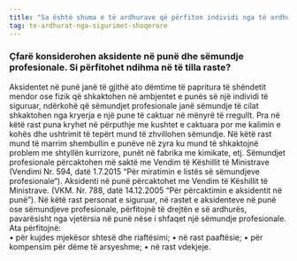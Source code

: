 ```yaml
---
title: "Sa është shuma e të ardhurave që përfiton individi nga të ardhurat për sëmundje?"
tag: te-ardhurat-nga-sigurimet-shoqerore
---
```

### Çfarë konsiderohen aksidente në punë dhe sëmundje profesionale. Si përfitohet ndihma në të tilla raste?

Aksidentet në punë janë të gjithë ato dëmtime të papritura të shëndetit mendor ose fizik që shkaktohen në ambjentet e punës së një individi të siguruar, ndërkohë që sëmundjet profesionale janë sëmundje të cilat shkaktohen nga kryerja e një pune të caktuar në mënyrë të rregullt. Pra në këtë rast puna kryhet në përputhje me kushtet e caktuara por me kalimin e kohës dhe ushtrimit të tepërt mund të zhvillohen sëmundje. Në këtë rast mund të marrim shembullin e punëve në zyra ku mund të shkaktojnë problem me shtyllën kurrizore, punët në fabrika me kimikate, etj. 
Sëmundjet profesionale përcaktohen më saktë me Vendim të Këshillit të Ministrave (Vendimi  Nr. 594, datë 1.7.2015 “Për miratimin e listës së sëmundjeve profesionale“). Aksidenti në punë përcaktohet me Vendim të Këshillit të Ministrave. (VKM. Nr. 788, datë 14.12.2005 “Për përcaktimin e aksidentit në punë”).
Në këtë rast personat e siguruar, në rastet e aksidenteve në punë ose sëmundjeve profesionale, përfitojnë të drejtën e së ardhurës, pavarësisht nga vjetërsia në punë nëse i shfaqet një sëmundje profesionale. Ata përfitojnë:  
•	për kujdes mjekësor shtesë dhe riaftësimi; 
•	në rast paaftësie;
•	për kompensim për dëme të arsyeshme;
•	në rast vdekjeje.
